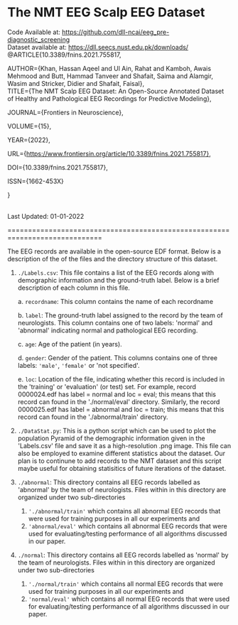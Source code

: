   **The NMT EEG Scalp EEG Dataset**
=============================================================================
    
Code Available at: https://github.com/dll-ncai/eeg_pre-diagnostic_screening
<br />
Dataset available at: https://dll.seecs.nust.edu.pk/downloads/
<br />
@ARTICLE{10.3389/fnins.2021.755817,
  
AUTHOR={Khan, Hassan Aqeel and Ul Ain, Rahat and Kamboh, Awais Mehmood and Butt, Hammad Tanveer and Shafait, Saima and Alamgir, Wasim and Stricker, Didier and Shafait, Faisal}, <br />
TITLE={The NMT Scalp EEG Dataset: An Open-Source Annotated Dataset of Healthy and Pathological EEG Recordings for Predictive Modeling},      
	
JOURNAL={Frontiers in Neuroscience},      
	
VOLUME={15},      
	
YEAR={2022},      
	  
URL={https://www.frontiersin.org/article/10.3389/fnins.2021.755817},       
	
DOI={10.3389/fnins.2021.755817}, 

ISSN={1662-453X}

}

<br />
Last Updated: 01-01-2022	

=============================================================================

The EEG records are available in the open-source EDF format. Below is a description of the 
of the files and the directory structure of this dataset.

1. `./Labels.csv`: This file contains a list of the EEG records along with demographic information 
and the ground-truth label. Below is a brief description of each column in this file.
	
	a. `recordname`: This column contains the name of each recordname
	
	b. `label`: The ground-truth label assigned to the record by the team of neurologists. This 
	          column contains one of two labels: 'normal' and 'abnormal' indicating normal and 
			  pathological EEG recording.
			  
	c. `age`: Age of the patient (in years).
	
	d. `gender`: Gender of the patient. This columns contains one of three labels: `'male'`, `'female'`
			   or 'not specified'.
	
	e. `loc`: Location of the file, indicating whether this record is included in the 'training' or
			'evaluation' (or test) set. For example, record 0000024.edf has label = normal and 
			loc = eval; this means that this record can found in the './normal/eval' directory. 
			Similarly, the record 0000025.edf has label = abnormal and loc = train; this means
			that this record can found in the './abnormal/train' directory.
			
2. `./DataStat.py`: This is a python script which can be used to plot the population Pyramid of the 
demographic information given in the 'Labels.csv' file and save it as a high-resolution .png 
image. This file can also be employed to examine different statistics about the dataset. Our
plan is to continune to add records to the NMT dataset and this script maybe useful for obtaining
statisitics of future iterations of the dataset.

3. `./abnormal`: This directory contains all EEG records labelled as 'abnormal' by the team of neurologists.
Files within in this directory are organized under two sub-directories 
	1. `'./abnormal/train'` which 
contains all abnormal EEG records that were used for training purposes in all our experiments and
	2. `'abnormal/eval'` which contains all abnormal EEG records that were used for evaluating/testing
performance of all algorithms discussed in our paper.

4. `./normal`: This directory contains all EEG records labelled as 'normal' by the team of neurologists.
Files within in this directory are organized under two sub-directories 
	1. `'./normal/train'` which 
contains all normal EEG records that were used for training purposes in all our experiments and
	2. `'normal/eval'` which contains all normal EEG records that were used for evaluating/testing
performance of all algorithms discussed in our paper.

